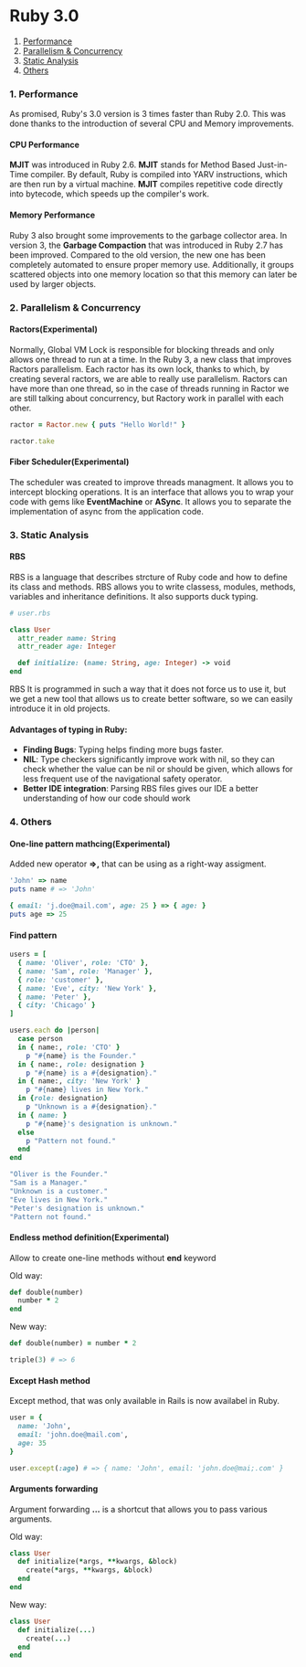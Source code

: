 # Ruby 3.0

1. [Performance](#performance)
2. [Parallelism & Concurrency](#pc)
3. [Static Analysis](#staticAnalysis)
4. [Others](#others)

### <a name="performance">1. Performance</a>
As promised, Ruby's 3.0 version is 3 times faster than Ruby 2.0. This was done thanks to the introduction of several CPU and Memory improvements.

#### CPU Performance 
**MJIT** was introduced in Ruby 2.6. **MJIT** stands for Method Based Just-in-Time compiler. By default, Ruby is compiled into YARV instructions, which are then run by a virtual machine. **MJIT** compiles repetitive code directly into bytecode, which speeds up the compiler's work.

#### Memory Performance
Ruby 3 also brought some improvements to the garbage collector area. In version 3, the **Garbage Compaction** that was introduced in Ruby 2.7 has been improved. Compared to the old version, the new one has been completely automated to ensure proper memory use. Additionally, it groups scattered objects into one memory location so that this memory can later be used by larger objects.

### <a name="pc">2. Parallelism & Concurrency</a>

#### Ractors(Experimental)
Normally, Global VM Lock is responsible for blocking threads and only allows one thread to run at a time. In the Ruby 3, a new class that improves Ractors parallelism. Each ractor has its own lock, thanks to which, by creating several ractors, we are able to really use parallelism. Ractors can have more than one thread, so in the case of threads running in Ractor we are still talking about concurrency, but Ractory work in parallel with each other.

``` Ruby
ractor = Ractor.new { puts "Hello World!" }

ractor.take
```

#### Fiber Scheduler(Experimental)

The scheduler was created to improve threads managment. It allows you to intercept blocking operations. It is an interface that allows you to wrap your code with gems like **EventMachine** or **ASync**. It allows you to separate the implementation of async from the application code.

### <a name="staticAnalysis">3. Static Analysis</a>

#### RBS

RBS is a language that describes strcture of Ruby code and how to define its class and methods. RBS allows you to write classess, modules, methods, variables and inheritance definitions. It also supports duck typing.

``` Ruby
# user.rbs

class User
  attr_reader name: String
  attr_reader age: Integer

  def initialize: (name: String, age: Integer) -> void
end
```

RBS It is programmed in such a way that it does not force us to use it, but we get a new tool that allows us to create better software, so we can easily introduce it in old projects.

#### Advantages of typing in Ruby:

- **Finding Bugs**: Typing helps finding more bugs faster.
- **NIL**: Type checkers significantly improve work with nil, so they can check whether the value can be nil or should be given, which allows for less frequent use of the navigational safety operator.
- **Better IDE integration**: Parsing RBS files gives our IDE a better understanding of how our code should work

### <a name="others">4. Others</a>

#### One-line pattern mathcing(Experimental)

Added new operator **=>,** that can be using as a right-way assigment.

``` Ruby
'John' => name
puts name # => 'John'

{ email: 'j.doe@mail.com', age: 25 } => { age: }
puts age => 25
```

#### Find pattern
``` Ruby
users = [
  { name: 'Oliver', role: 'CTO' },
  { name: 'Sam', role: 'Manager' },
  { role: 'customer' },
  { name: 'Eve', city: 'New York' },
  { name: 'Peter' },
  { city: 'Chicago' }
]

users.each do |person|
  case person
  in { name:, role: 'CTO' }
    p "#{name} is the Founder."
  in { name:, role: designation }
    p "#{name} is a #{designation}."
  in { name:, city: 'New York' }
    p "#{name} lives in New York."
  in {role: designation}
    p "Unknown is a #{designation}."
  in { name: }
    p "#{name}'s designation is unknown."
  else
    p "Pattern not found."
  end
end

"Oliver is the Founder."
"Sam is a Manager."
"Unknown is a customer."
"Eve lives in New York."
"Peter's designation is unknown."
"Pattern not found."
```

#### Endless method definition(Experimental)

Allow to create one-line methods without **end** keyword

Old way:

``` Ruby
def double(number)
  number * 2
end
```
New way:

``` Ruby
def double(number) = number * 2

triple(3) # => 6
```

#### Except Hash method

Except method, that was only available in Rails is now availabel in Ruby.

``` Ruby
user = {
  name: 'John',
  email: 'john.doe@mail.com',
  age: 35
}

user.except(:age) # => { name: 'John', email: 'john.doe@mai;.com' }
```

#### Arguments forwarding

Argument forwarding **...** is a shortcut that allows you to pass various arguments.

Old way:

``` Ruby
class User
  def initialize(*args, **kwargs, &block)
    create(*args, **kwargs, &block)
  end
end
```

New way:

``` Ruby
class User
  def initialize(...)
    create(...)
  end
end
```

